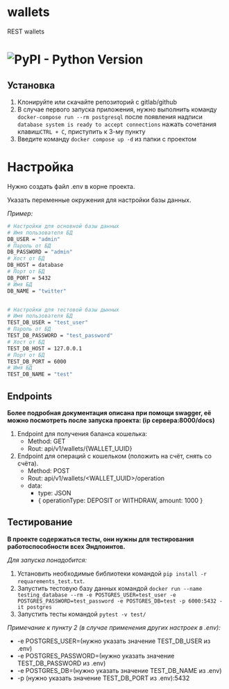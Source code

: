 # wallets
REST wallets

####
# ![PyPI - Python Version](https://img.shields.io/pypi/pyversions/fastapi)

## Установка

1. Клонируйте или скачайте репозиторий с gitlab/github
2. В случае первого запуска приложения, нужно выполнить команду `docker-compose run --rm postgresql` после появления надписи `database system is ready to accept connections` нажать сочетания клавиш`CTRL + C`, приступить к 3-му пункту
3. Введите команду `docker compose up -d` из папки с проектом

# Настройка

Нужно создать файл .env в корне проекта.

Указать переменные окружения для настройки базы данных.

*Пример:*
```bash
# Настройки для основной базы данных
# Имя пользователя БД
DB_USER = "admin"
# Пароль от БД
DB_PASSWORD = "admin"
# Хост от БД
DB_HOST = database
# Порт от БД
DB_PORT = 5432
# Имя БД
DB_NAME = "twitter"


# Настройки для тестовой базы дынных
# Имя пользователя БД
TEST_DB_USER = "test_user"
# Пароль от БД
TEST_DB_PASSWORD = "test_password"
# Хост от БД
TEST_DB_HOST = 127.0.0.1
# Порт от БД
TEST_DB_PORT = 6000
# Имя БД
TEST_DB_NAME = "test"
```

## Endpoints

**Более подробная документация описана при помощи swagger, её можно посмотреть после запуска проекта: (ip сервера:8000/docs)**
1) Endpoint для получения баланса кошелька:
   - Method: GET 
   - Rout: api/v1/wallets/{WALLET_UUID}
2) Endpoint для операций с кошельком (положить на счёт, снять со счёта).
    - Method: POST
    - Rout: api/v1/wallets/<WALLET_UUID>/operation
    - data:
      - type: JSON
      - { operationType: DEPOSIT or WITHDRAW, amount: 1000 }

## Тестирование
**В проекте содержаться тесты, они нужны для тестирования работоспособности всех Эндпоинтов.**

*Для запуска понадобится:*
1) Установить необходимые библиотеки командой `pip install -r requarements_test.txt`.
2) Запустить тестовую базу данных командой `docker run --name testing_database --rm -e POSTGRES_USER=test_user -e POSTGRES_PASSWORD=test_password -e POSTGRES_DB=test -p 6000:5432 -it postgres`
3) Запустить тесты командой `pytest -v test/`

*Примечание к пункту 2 (в случае применения других настроек в .env):*
   - -e POSTGRES_USER=(нужно указать значение TEST_DB_USER из .env)
   - -e POSTGRES_PASSWORD=(нужно указать значение TEST_DB_PASSWORD из .env)
   - -e POSTGRES_DB=(нужно указать значение TEST_DB_NAME из .env)
   - -p (нужно указать значение TEST_DB_PORT из .env):5432

